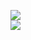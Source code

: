 [![](https://img.shields.io/badge/Made%20With-Github%20Spray-lightgrey.svg?style=for-the-badge&logo=github)](https://github.com/Annihil/github-spray#18038)  
[![](https://i.imgur.com/2DrTn0Z.gif)](https://github.com/Annihil/github-spray)